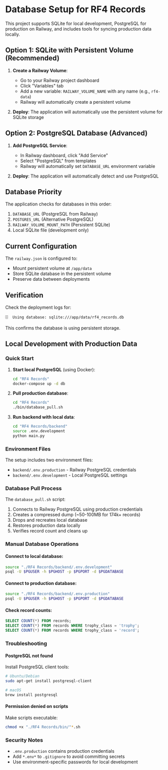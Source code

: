 # Database Setup for RF4 Records

This project supports SQLite for local development, PostgreSQL for production on Railway, and includes tools for syncing production data locally.

## Option 1: SQLite with Persistent Volume (Recommended)

1. **Create a Railway Volume**:
   - Go to your Railway project dashboard
   - Click "Variables" tab
   - Add a new variable: `RAILWAY_VOLUME_NAME` with any name (e.g., `rf4-data`)
   - Railway will automatically create a persistent volume

2. **Deploy**: The application will automatically use the persistent volume for SQLite storage

## Option 2: PostgreSQL Database (Advanced)

1. **Add PostgreSQL Service**:
   - In Railway dashboard, click "Add Service"
   - Select "PostgreSQL" from templates
   - Railway will automatically set `DATABASE_URL` environment variable

2. **Deploy**: The application will automatically detect and use PostgreSQL

## Database Priority

The application checks for databases in this order:
1. `DATABASE_URL` (PostgreSQL from Railway)
2. `POSTGRES_URL` (Alternative PostgreSQL)
3. `RAILWAY_VOLUME_MOUNT_PATH` (Persistent SQLite)
4. Local SQLite file (development only)

## Current Configuration

The `railway.json` is configured to:
- Mount persistent volume at `/app/data`
- Store SQLite database in the persistent volume
- Preserve data between deployments

## Verification

Check the deployment logs for:
```
🗄️  Using database: sqlite:///app/data/rf4_records.db
```

This confirms the database is using persistent storage.

## Local Development with Production Data

### Quick Start

1. **Start local PostgreSQL** (using Docker):
   ```bash
   cd "RF4 Records"
   docker-compose up -d db
   ```

2. **Pull production database**:
   ```bash
   cd "RF4 Records"
   ./bin/database_pull.sh
   ```

3. **Run backend with local data**:
   ```bash
   cd "RF4 Records/backend"
   source .env.development
   python main.py
   ```

### Environment Files

The setup includes two environment files:

- `backend/.env.production` - Railway PostgreSQL credentials
- `backend/.env.development` - Local PostgreSQL settings

### Database Pull Process

The `database_pull.sh` script:
1. Connects to Railway PostgreSQL using production credentials
2. Creates a compressed dump (~50-100MB for 174k+ records)  
3. Drops and recreates local database
4. Restores production data locally
5. Verifies record count and cleans up

### Manual Database Operations

#### Connect to local database:
```bash
source "./RF4 Records/backend/.env.development"
psql -U $PGUSER -h $PGHOST -p $PGPORT -d $PGDATABASE
```

#### Connect to production database:
```bash
source "./RF4 Records/backend/.env.production"  
psql -U $PGUSER -h $PGHOST -p $PGPORT -d $PGDATABASE
```

#### Check record counts:
```sql
SELECT COUNT(*) FROM records;
SELECT COUNT(*) FROM records WHERE trophy_class = 'trophy';
SELECT COUNT(*) FROM records WHERE trophy_class = 'record';
```

### Troubleshooting

#### PostgreSQL not found
Install PostgreSQL client tools:
```bash
# Ubuntu/Debian
sudo apt-get install postgresql-client

# macOS  
brew install postgresql
```

#### Permission denied on scripts
Make scripts executable:
```bash
chmod +x "./RF4 Records/bin/"*.sh
```

### Security Notes

- `.env.production` contains production credentials
- Add `*.env*` to `.gitignore` to avoid committing secrets
- Use environment-specific passwords for local development 